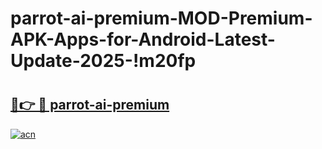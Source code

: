 # parrot-ai-premium-MOD-Premium-APK-Apps-for-Android-Latest-Update-2025-!m20fp

# <h2><a href="https://zkw4cu.esa.edu.pl?title=parrot-ai-premium&ref=m20fp">🔗👉 🔴 parrot-ai-premium</a></h2>

[![acn](https://github.com/user-attachments/assets/0f9c940e-d8b0-45ae-aac7-cd30a18b3e1c)](https://zkw4cu.esa.edu.pl?title=parrot-ai-premium&ref=m20fp)

